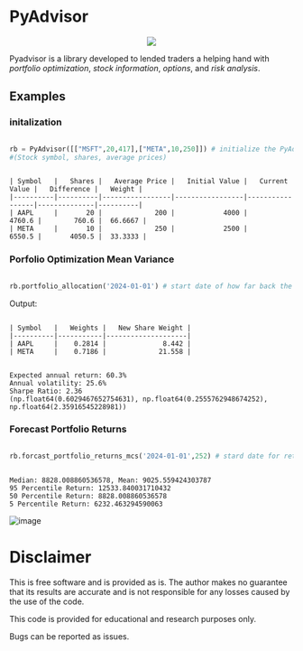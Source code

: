 # PyAdvisor
<p align="center">
  <a href="https://www.python.org">
<img src="https://img.shields.io/badge/Platforms-linux--64,win--64,osx--64-orange.svg?style=flat-square" />
  </a>
</p>

Pyadvisor is a library developed to lended traders a helping hand with *portfolio optimization*, *stock information*, *options*, and *risk analysis*. 

## Examples

### initalization

```python

rb = PyAdvisor([["MSFT",20,417],["META",10,250]]) # initialize the PyAdvisor class and insert portfolio.
#(Stock symbol, shares, average prices)

```

```console

| Symbol   |   Shares |   Average Price |   Initial Value |   Current Value |   Difference |   Weight |
|----------|----------|-----------------|-----------------|-----------------|--------------|----------|
| AAPL     |       20 |             200 |            4000 |          4760.6 |        760.6 |  66.6667 |
| META     |       10 |             250 |            2500 |          6550.5 |       4050.5 |  33.3333 |

```

### Porfolio Optimization Mean Variance

```python

rb.portfolio_allocation('2024-01-01') # start date of how far back the mean historical return should be calculated

```
Output:

```console

| Symbol   |   Weights |   New Share Weight |
|----------|-----------|--------------------|
| AAPL     |    0.2814 |              8.442 |
| META     |    0.7186 |             21.558 |


Expected annual return: 60.3%
Annual volatility: 25.6%
Sharpe Ratio: 2.36
(np.float64(0.6029467652754631), np.float64(0.2555762948674252), np.float64(2.35916545228981))

```

### Forecast Portfolio Returns

```python

rb.forcast_portfolio_returns_mcs('2024-01-01',252) # stard date for return calculation and 

```

```console

Median: 8828.008860536578, Mean: 9025.559424303787
95 Percentile Return: 12533.840031710432
50 Percentile Return: 8828.008860536578
5 Percentile Return: 6232.463294590063

```

![image](https://github.com/user-attachments/assets/d4e10cb3-423c-44f5-8a18-222cd20a28ba)

# Disclaimer
This is free software and is provided as is. The author makes no guarantee that its results are accurate and is not responsible for any losses caused by the use of the code.

This code is provided for educational and research purposes only.

Bugs can be reported as issues.
